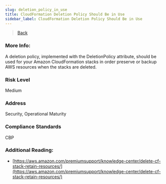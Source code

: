 ```yaml
---
slug: deletion_policy_in_use
title: CloudFormation Deletion Policy Should Be in Use
sidebar_label: CloudFormation Deletion Policy Should Be in Use
---
```

> [Back](../../cloudformationmonitoring)

### More Info:
A deletion policy, implemented with the DeletionPolicy attribute, should be used for your Amazon CloudFormation stacks in order preserve or backup AWS resources when the stacks are deleted.

### Risk Level
Medium

### Address
Security, Operational Maturity

### Compliance Standards
CBP

### Additional Reading:
- [https://aws.amazon.com/premiumsupport/knowledge-center/delete-cf-stack-retain-resources/](https://aws.amazon.com/premiumsupport/knowledge-center/delete-cf-stack-retain-resources/) 
